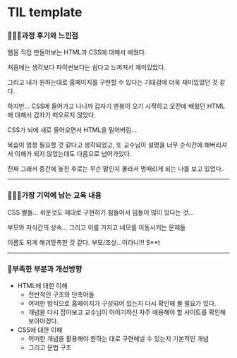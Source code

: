 # TIL template

### 👨🏼‍🏫과정 후기와 느낀점

웹을 직접 만들어보는 HTML과 CSS에 대해서 배웠다.

처음에는 생각보다 파이썬보다는 쉽다고 느껴져서 재미있었다.

그리고 내가 원하는대로 홈페이지를 구현할 수 있다는 기대감에 더욱 재미있었던 것 같다.

하지만... CSS에 들어가고 나니까 갑자기 멘붕이 오기 시작하고 오전에 배웠던 HTML에 대해서 갑자기 떠오르지 않았다.

CSS가 뇌에 새로 들어오면서 HTML을 밀어버림...

복습이 엄청 필요할 것 같다고 생각되었고, 또 교수님이 설명을 너무 순식간에 해버리셔서 이해가 되지 않았는데도 다음으로 넘어가있다.

진짜 그래서 중간에 놓친 후로는 무슨 말인지 몰라서 멍때리게 되는 나를 보고 있었다. 

---

### 💁🏼‍♂️가장 기억에 남는 교육 내용

CSS 짤들... 쉬운것도 제대로 구현하기 힘들어서 밈들이 많이 있다는 것...

부모와 자식간의 상속... 그리고 이를 가지고 네모를 이동시키는 문제들

이름도 되게 해괴망측한 것 같다. 부모/조상...이라니!!! S**t

---

### 💫부족한 부분과 개선방향

- HTML에 대한 이해
  - 전반적인 구조와 단축어들
  - 어떠한 방식으로 홈페이지가 구성되어 있는지 다시 확인해 볼 필요가 있다.
  - 개념을 다시 잡아보고 교수님이 이야기하신 자주 애용해야 할 사이트를 확인해보아야겠다.
- CSS에 대한 이해
  - 어떠한 개념을 활용해야 원하는 대로 구현해낼 수 있는지 기본적인 개념
  - 그리고 문법 구조 <style>과 같은 것들을 어떻게 활용하는지
  - 적용하는 것 확인해보아야 한다.
